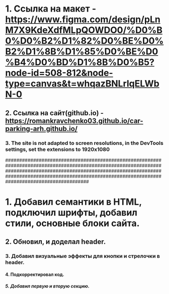 # 1. Ссылка на макет - https://www.figma.com/design/pLnM7X9KdeXdfMLpQOWDO0/%D0%B0%D0%B2%D1%82%D0%BE%D0%B2%D1%8B%D1%85%D0%BE%D0%B4%D0%BD%D1%8B%D0%B5?node-id=508-812&node-type=canvas&t=whqazBNLrlqELWbN-0
## 2. Ссылка на сайт(github.io) - https://romankravchenko03.github.io/car-parking-arh.github.io/ 
### 3. The site is not adapted to screen resolutions, in the DevTools settings, set the extensions to 1920x1080

##############################################################################################################################################################################################################################################################

# 1. Добавил семантики в HTML, подключил шрифты, добавил стили, основные блоки сайта.
## 2. Обновил, и доделал header.
### 3. Добавил визуальные эффекты для кнопки и стрелочки в header.
#### 4. Подкорректировал код.
##### 5. Добавил первую и вторую секцию.



